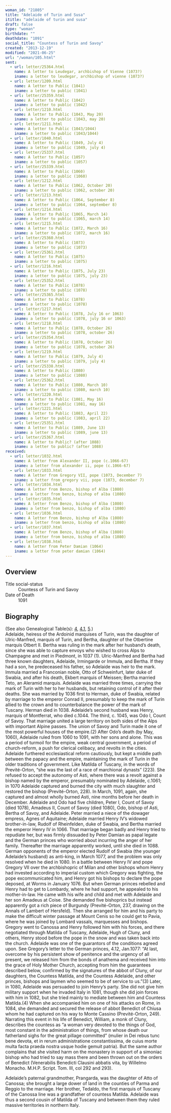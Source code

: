 ```yaml
---
woman_id: "21805"
title: "Adelaide of Turin and Susa"
ititle: "adelaide of turin and susa"
draft: false
type: "woman"
birthdate: ""
deathdate: "1091"
social_title: "Countess of Turin and Savoy"
created: "2013-12-19"
modified: "2021-06-25"
url: "/woman/105.html"
sent:
  - url: letter/25364.html
    name: A letter to Leudegar, archbishop of Vienne (1073?)
    iname: a letter to leudegar, archbishop of vienne (1073?)
  - url: letter/1209.html
    name: A letter to Public (1041)
    iname: a letter to public (1041)
  - url: letter/25359.html
    name: A letter to Public (1042)
    iname: a letter to public (1042)
  - url: letter/1210.html
    name: A letter to Public (1043, May 20)
    iname: a letter to public (1043, may 20)
  - url: letter/1211.html
    name: A letter to Public (1043/1044)
    iname: a letter to public (1043/1044)
  - url: letter/1040.html
    name: A letter to Public (1049, July 4)
    iname: a letter to public (1049, july 4)
  - url: letter/25337.html
    name: A letter to Public (1057)
    iname: a letter to public (1057)
  - url: letter/25339.html
    name: A letter to Public (1060)
    iname: a letter to public (1060)
  - url: letter/1212.html
    name: A letter to Public (1062, October 20)
    iname: a letter to public (1062, october 20)
  - url: letter/1213.html
    name: A letter to Public (1064, September 8)
    iname: a letter to public (1064, september 8)
  - url: letter/1214.html
    name: A letter to Public (1065, March 14)
    iname: a letter to public (1065, march 14)
  - url: letter/1215.html
    name: A letter to Public (1072, March 16)
    iname: a letter to public (1072, march 16)
  - url: letter/25360.html
    name: A letter to Public (1073)
    iname: a letter to public (1073)
  - url: letter/25361.html
    name: A letter to Public (1075)
    iname: a letter to public (1075)
  - url: letter/1216.html
    name: A letter to Public (1075, July 23)
    iname: a letter to public (1075, july 23)
  - url: letter/25352.html
    name: A letter to Public (1078)
    iname: a letter to public (1078)
  - url: letter/25365.html
    name: A letter to Public (1078)
    iname: a letter to public (1078)
  - url: letter/1217.html
    name: A letter to Public (1078, July 16 or 1063)
    iname: a letter to public (1078, july 16 or 1063)
  - url: letter/1218.html
    name: A letter to Public (1078, October 26)
    iname: a letter to public (1078, october 26)
  - url: letter/25354.html
    name: A letter to Public (1078, October 26)
    iname: a letter to public (1078, october 26)
  - url: letter/1219.html
    name: A letter to Public (1079, July 4)
    iname: a letter to public (1079, july 4)
  - url: letter/25338.html
    name: A letter to Public (1080)
    iname: a letter to public (1080)
  - url: letter/25362.html
    name: A letter to Public (1080, March 10)
    iname: a letter to public (1080, march 10)
  - url: letter/1220.html
    name: A letter to Public (1081, May 16)
    iname: a letter to public (1081, may 16)
  - url: letter/1221.html
    name: A letter to Public (1083, April 22)
    iname: a letter to public (1083, april 22)
  - url: letter/25351.html
    name: A letter to Public (1089, June 13)
    iname: a letter to public (1089, june 13)
  - url: letter/25367.html
    name: A letter to Public? (after 1088)
    iname: a letter to public? (after 1088)
received:
  - url: letter/1032.html
    name: A letter from Alexander II, pope (c.1066-67)
    iname: a letter from alexander ii, pope (c.1066-67)
  - url: letter/1033.html
    name: A letter from Gregory VII, pope (1073, December 7)
    iname: a letter from gregory vii, pope (1073, december 7)
  - url: letter/1034.html
    name: A letter from Benzo, bishop of Alba (1080)
    iname: a letter from benzo, bishop of alba (1080)
  - url: letter/1035.html
    name: A letter from Benzo, bishop of Alba (1080)
    iname: a letter from benzo, bishop of alba (1080)
  - url: letter/1036.html
    name: A letter from Benzo, bishop of Alba (1080)
    iname: a letter from benzo, bishop of alba (1080)
  - url: letter/1037.html
    name: A letter from Benzo, bishop of Alba (1080)
    iname: a letter from benzo, bishop of alba (1080)
  - url: letter/1038.html
    name: A letter from Peter Damian (1064)
    iname: a letter from peter damian (1064)
---
```

<h2 class="mt-4">Overview</h2><dt>Title social-status</dt><dd>Countess of Turin and Savoy</dd><dt>Date of Death</dt><dd>1091</dd><h2 class="mt-4">Biography</h2>(See also Genealogical Table(s): <a href="/content/genealogy-atto#n105">4</a>, <a href="/content/genealogy-adelaide#n105">4.1</a>, <a href="/content/genealogy-humbert#n105">5</a>.)<br>
Adelaide,  heiress of the Ardoinid marquises of Turin, was the daughter of  Ulric-Manfred, marquis of Turin, and Bertha, daughter of the Otbertine marquis Otbert II.  Bertha was ruling in the mark after her husband’s death, since she was able to capture envoys who wished to cross Alps to Champagne and met in Piedmont, in 1037 (1).   Ulric-Manfred and Bertha had three known daughters, Adelaide, Irmingarde or Immula, and Bertha.  If they had a son, he predeceased his father, so Adelaide was heir to the mark.  Immula married a Franconian noble, Otto of Schweinfurt, later duke of Swabia, and after his death, Ekbert marquis of Meissen; Bertha married Teto, an Aleramid marquis.  
Adelaide was married three times, carrying the mark of Turin with her to her husbands, but retaining control of it after their deaths.  She was married by 1036 first to Herman, duke of Swabia, related by marriage to the emperor Conrad II, presumably to keep the mark of Turin allied to the crown and to counterbalance the power of the mark of Tuscany.  Herman died in 1038.  Adelaide’s second husband was Henry, marquis of Montferrat, who died c.1044.   The third, c. 1045, was Odo I,  Count of Savoy.  That marriage united a large territory on both sides of the Alps with important Alpine passes. The union of Savoy and Turin made it one of the most powerful houses of the empire.(2)  After Odo’s death (by May, 1060), Adelaide ruled from 1060 to 1091, with her sons and alone.  This was a period of turmoil for the empire, weak central government, a period of church-reform, a push for clerical celibacy, and revolts in the cities.   Adelaide furthered ecclesiastical reform cautiously, but kept a middle path between the papacy and the empire, maintaining the mark of Turin in the older traditions of government.  Like Matilda of Tuscany, in the words of Previté-Orton, “she was the last of a race of marchional dynasts” (223).  She refused to accept the autonomy of Asti, where there was a revolt against a bishop named by the emperor, presumably nominated by Adelaide, c.1061; in 1070 Adelaide captured and burned the city with much slaughter and restored the bishop (Previté-Orton, 228).  In March, 1091, again, she captured and almost wholly burned Asti, nine months before her death in December.
Adelaide and Odo had five children, Peter I, Count of Savoy (died 1078), Amadeus II, Count of Savoy (died 1080), Odo, bishop of Asti, Bertha of Savoy, and Adelaide.  Peter married a niece of the dowager empress, Agnes of Aquitaine; Adelaide married Henry IV’s widowed brother-in-law, Rudolf of Rheinfelden, duke of Swabia, and Bertha married the emperor Henry IV in 1066.  That marriage began badly and Henry tried to repudiate her, but was firmly dissuaded by Peter Damian as papal legate and the German princes who worried about incurring the anger of her family.  Thereafter the marriage apparently worked, until she died in 1088.  German opponents of the emperor elected Rudolf of Swabia (the younger Adelaide’s husband) as anti-king, in March 1077, and the problem was only resolved when he died in 1080.
In a battle between Henry IV and pope Gregory VII over the archbishopric of Milan and other bishops whom Henry had invested according to imperial custom which Gregory was fighting, the pope excommunicated him, and Henry got his bishops to declare the pope deposed, at Worms in January 1076.  But when German princes rebelled and Henry had to get to Lombardy, where he had support, he appealed to his mother-in-law.  He came with his wife and child and met with Adelaide and her son Amadeus at Coise.  She demanded five bishoprics but instead apparently got a rich piece of Burgundy (Previté-Orton, 237, drawing on the Annals of Lambert of Hersfeld).  Then she arranged for him and his party to make the difficult winter passage at Mount Cenis so he could get to Pavia, where he was joined by Lombard vassals, marquesses and bishops.  Gregory went to Canossa and Henry followed him with his forces, and there negotiated through Matilda of Tuscany, Adelaide, Hugh of Cluny, and others, Henry stood before the pope in the snow and was taken back into the church.  Adelaide was one of the guarantors of the conditions agreed upon.  See Gregory’s letter to the German princes, 4.12, Jan.1077:  “At last, overcome by his persistent show of penitence and the urgency of all present, we released him from the bonds of anathema and received him into the grace of Holy Mother Church, accepting from him the guarantees described below, confirmed by the signatures of the abbot of Cluny, of our daughters, the Countess Matilda, and the Countess Adelaide, and other princes, bishops and laymen who seemed to be of service to us.”(3)  Later, in 1080,  Adelaide was persuaded to join Henry’s party.  She did not give him military support when he invaded Italy in 1081, though she did join forces with him in 1082, but she tried mainly to mediate between him and Countess Matilda.(4)  When she accompanied him on one of his attacks on Rome, in 1084, she demanded and secured the release of abbot Benedict of Chiusa whom he had captured on his way to Monte Cassino (Previté-Orton, 249).  Narrating this event in his life of Benedict, William, a monk of Cluny, describes the countess as “a woman very devoted to the things of God, most constant in the administration of things, from whose death our fatherland sighs for the great pillage committed” (mulier in Dei rebus tunc bene devota, et in rerum administratione constantissima, de cuius morte multa facta praeda nostra usque hodie gemuit patria). But the same author complains that she visited harm on the monastery in support of a simoniac bishop who had tried to say mass there and been thrown out on the orders of Benedict (Venerabilis Benedicti Clausini abbatis vita, by Willelmo Monacho. M.H.P. Script. Tom. III, col 292 and 293). 


Adelaide’s paternal grandmother, Prangarda, was the daughter of Atto of Canossa; she brought a large dower of land in the counties of Parma and Reggio to the marriage.  Her brother, Tedaldo, the first marquis of Tuscany of the Canossa line was a grandfather of countess Matilda.  Adelaide was thus a second cousin of Matilda of Tuscany and between them they ruled massive territories in northern Italy. 
